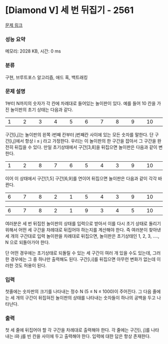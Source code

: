 # [Diamond V] 세 번 뒤집기 - 2561 

[문제 링크](https://www.acmicpc.net/problem/2561) 

### 성능 요약

메모리: 2028 KB, 시간: 0 ms

### 분류

구현, 브루트포스 알고리즘, 애드 혹, 백트래킹

### 문제 설명

<p>1부터 N까지의 숫자가 각 칸에 차례대로 들어있는 놀이판이 있다. 예를 들어 10 칸을 가진 놀이판의 초기 상태는 다음과 같다.  </p>

<table class="table table-bordered table-center-30 td-center">
	<tbody>
		<tr>
			<td style="width:3%;">1</td>
			<td style="width:3%;">2</td>
			<td style="width:3%;">3</td>
			<td style="width:3%;">4</td>
			<td style="width:3%;">5</td>
			<td style="width:3%;">6</td>
			<td style="width:3%;">7</td>
			<td style="width:3%;">8</td>
			<td style="width:3%;">9</td>
			<td style="width:3%;">10</td>
		</tr>
	</tbody>
</table>

<p>구간[i,j]는 놀이판의 왼쪽 i번째 칸부터 j번째칸 사이에 있는 모든 숫자를 말한다. 단 구간[i,j]에서 항상 i ≤ j 라고 가정한다. 우리는 이 놀이판의 한 구간을 잡아서 그 구간을 완전히 뒤집을  수 있다. 만일 초기상태에서 구간[3,8]을 뒤집으면 놀이판은 다음과 같이 변한다.</p>

<table class="table table-bordered table-center-30 td-center">
	<tbody>
		<tr>
			<td style="width:3%;">1</td>
			<td style="width:3%;">2</td>
			<td style="width:3%;">8</td>
			<td style="width:3%;">7</td>
			<td style="width:3%;">6</td>
			<td style="width:3%;">5</td>
			<td style="width:3%;">4</td>
			<td style="width:3%;">3</td>
			<td style="width:3%;">9</td>
			<td style="width:3%;">10</td>
		</tr>
	</tbody>
</table>

<p>이어 이 상태에서 구간[1,5] 구간[6,9]를 연이어 뒤집으면 놀이판은 다음과 같이 각각 바뀐다. </p>

<table class="table table-bordered table-center-30 td-center">
	<tbody>
		<tr>
			<td style="width:3%;">6</td>
			<td style="width:3%;">7</td>
			<td style="width:3%;">8</td>
			<td style="width:3%;">2</td>
			<td style="width:3%;">1</td>
			<td style="width:3%;">5</td>
			<td style="width:3%;">4</td>
			<td style="width:3%;">3</td>
			<td style="width:3%;">9</td>
			<td style="width:3%;">10</td>
		</tr>
	</tbody>
</table>

<table class="table table-bordered table-center-30 td-center">
	<tbody>
		<tr>
			<td style="width:3%;">6</td>
			<td style="width:3%;">7</td>
			<td style="width:3%;">8</td>
			<td style="width:3%;">2</td>
			<td style="width:3%;">1</td>
			<td style="width:3%;">9</td>
			<td style="width:3%;">3</td>
			<td style="width:3%;">4</td>
			<td style="width:3%;">5</td>
			<td style="width:3%;">10</td>
		</tr>
	</tbody>
</table>

<p>여러분은 세 번 뒤집힌 놀이판의 상태를 입력으로 받아서 이를 다시 초기 상태로 돌리기 위해서 어떤 세 구간을 차례대로 뒤집어야 하는지를 계산해야 한다. 즉 여러분이 찾아낸 세 개의 구간대로 입력 놀이판을 차례대로 뒤집으면, 놀이판은 초기상태인 1, 2, 3, ...., N 으로 되돌아가야 한다.  </p>

<p>단 어떤 경우에는 초기상태로 되돌릴 수 있는 세 구간이 여러 개 있을 수도 있는데, 그러한 경우에는 그 중 하나만 출력해도 된다. 구간[i,i]를 뒤집으면 아무런 변화가 없는데 이러한 것도 허용이 된다.</p>

### 입력 

 <p>첫줄에는 숫자판의 크기를 나타내는 정수 N (5 ≤ N ≤ 1000)이 주어진다. 그 다음 줄에는 세 개의 구간이 뒤집혀진 놀이판의 상태를 나타내는 숫자들이 하나의 공백을 두고 나타난다.</p>

### 출력 

 <p>첫 세 줄에 뒤집어야 할 각 구간을 차례대로 출력해야 한다. 각 줄에는 구간[i, j]를 나타내는 i와 j를 빈 칸을 사이에 두고 출력해야 한다. 입력에 대한 답은 항상 존재한다.</p>

